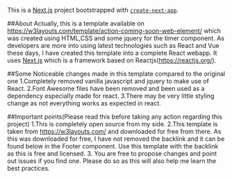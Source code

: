 This is a [Next.js](https://nextjs.org/) project bootstrapped with [`create-next-app`](https://github.com/vercel/next.js/tree/canary/packages/create-next-app).


##About
Actually, this is a template available on https://w3layouts.com/template/action-coming-soon-web-element/ which was created using HTML,CSS and some jquery for the timer component. As developers are more into using latest technologies such as React and Vue these days, I have created this template into a complete React webapp. It uses [Next.js](https://nextjs.org/) which is a framework based on Reactjs(https://reactjs.org/).

##Some Noticeable changes made in this template compared to the original one
1.Completely removed vanilla javascript and jquery to make use of React.
2.Font Awesome files have been removed and been used as a dependency especially made for react.
3.There may be very little styling change as not everything works as expected in react.

##Important points(Please read this before taking any action regarding this project)
1.This is completely open source from my side.
2.This template is taken from https://w3layouts.com/ and downloaded for free from there. As this was downloaded for free, I have not removed the backlink and it can be found below in the Footer component. Use this template with the backlink as this is free and licensed.
3. You are free to propose changes and point out issues if you find one. Please do so as this will also help me learn the best practices.
